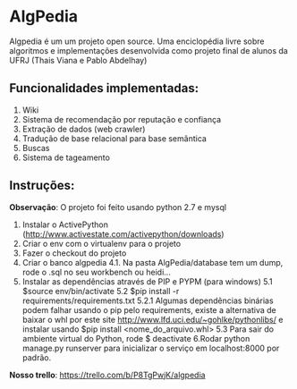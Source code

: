 AlgPedia
========

Algpedia é um um projeto open source.
Uma enciclopédia livre sobre algoritmos e implementações desenvolvida como projeto final de alunos da UFRJ (Thais Viana e Pablo Abdelhay) 

## Funcionalidades implementadas:

1. Wiki
2. Sistema de recomendação por reputação e confiança
3. Extração de dados (web crawler)
4. Tradução de base relacional para base semântica
5. Buscas
5. Sistema de tageamento

## Instruções:
**Observação**: O projeto foi feito usando python 2.7 e mysql

1. Instalar o ActivePython (http://www.activestate.com/activepython/downloads)
2. Criar o env com o virtualenv para o projeto
3. Fazer o checkout do projeto
4. Criar o banco algpedia
	4.1. Na pasta AlgPedia/database tem um dump, rode o .sql no seu workbench ou heidi...
5. Instalar as dependências através de PIP e PYPM (para windows)
	5.1 $source env/bin/activate
	5.2 $pip install -r requirements/requirements.txt
		5.2.1 Algumas dependências binárias podem falhar usando o pip pelo requirements, existe a alternativa de baixar o whl por este site http://www.lfd.uci.edu/~gohlke/pythonlibs/ e instalar usando $pip install <nome_do_arquivo.whl>
	5.3 Para sair do ambiente virtual do Python, rode  $ deactivate
6.Rodar python manage.py runserver para inicializar o serviço em localhost:8000 por padrão.

**Nosso trello**: https://trello.com/b/P8TgPwjK/algpedia
